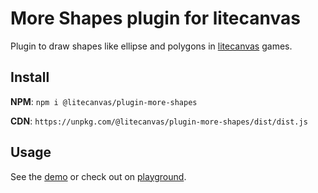 # More Shapes plugin for litecanvas

Plugin to draw shapes like ellipse and polygons in [litecanvas](https://github.com/litecanvas/game-engine) games.

## Install

**NPM**: `npm i @litecanvas/plugin-more-shapes`

**CDN**: `https://unpkg.com/@litecanvas/plugin-more-shapes/dist/dist.js`

## Usage

See the [demo](demo/index.html) or check out on [playground](https://litecanvas.js.org?c=eJx1k21v2jAQgL%2FnV5yQJuISkpASNiF1WrWigrR1aCBt%2B%2BgGA16NbdlOC5r632c7SZOVTgrJ%2Bd6eu%2FPBqCEF5o9YhygIGDGgDTYEriD3J8x3zJ3SykY3RPtTsC15YajgQDk1IYI%2FAQATeLMqFJUm7O%2BNkXqaJCWXD7u4EIfkE3thJZKVO8qHB6HIUO%2BxJDrZUG38K%2F6t%2BxGEimgEVx99YgC6rTVVZFh9vtr4lQ9H1usZBc%2Bdwkq5sZ3Upbn4L9%2BubxZ3twgUMaXitXZ9vVzOblDNabofDCrpHUxcZvurJjGwzcdp9g9oo%2FBTjSkYwSq8RG8TwZCjCT%2FP7taz7z8jqIRfEfRrvziObeepvQgAWep96PIYhblmrpPXgc6qhCsz9MX5OP1ETbGH0JffdFVgTSCdehl8vStj60S14l4R%2FNA6jqatnHXky448bpI1K1GNawDjDmQp2GknuP4fKO9WNGOMSk3OfN3spZDVLOz8MKM7HvYKwg1RvQh698IYceg19nZM89nidr6GIWSpdVtjCUZ4FAizJwqqxbMpsghGH9DZnbblV9tt%2FwDKdvpjcbOeQwKj1M1fCraljIUWYR8%2FjQhUBGNUW19Z4AJGcR5Bfs6r7uRNVh741VQdVO4xE1RbOtoG8f4c8TLklnLsYCaN8mSV1nJhlz1zbPGIqzaH6hjBUJ0sxgruO0K13dkatPVoxFbZ6jJb2V%2F7j0Cs).
